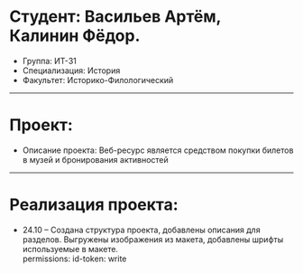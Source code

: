 # Студент: Васильев Артём, Калинин Фёдор.
- Группа: ИТ-31
- Специализация: История
- Факультет: Историко-Филологический
---
# Проект: 
- Описание проекта: Веб-ресурс является средством покупки билетов в музей и бронирования активностей
---
# Реализация проекта:
- 24.10 – Создана структура проекта, добавлены описания для разделов. Выгружены изображения из макета, добавлены шрифты используемые в макете. \
  permissions:
  id-token: write
